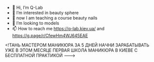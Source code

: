 - 👋 Hi, I’m Q-Lab
- 👀 I’m interested in beauty sphere
- 🌱 now I am teaching a course beauty nails
- 💞️ I’m looking to models
- 📫 How to reach me https://q-lab.kiev.ua/ and https://g.page/r/CfewHm4WJ645EAE

<!ТАНЬ МАСТЕРОМ МАНИКЮРА
ЗА 5 ДНЕЙ
НАЧНИ ЗАРАБАТЫВАТЬ УЖЕ В ЭТОМ МЕСЯЦЕ
ПЕРВАЯ ШКОЛА МАНИКЮРА В КИЕВЕ
С БЕСПЛАТНОЙ ПРАКТИКОЙ
--->
